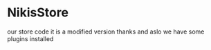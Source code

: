 # NikisStore
our store code it is a modified version 
thanks and aslo we have some plugins installed
